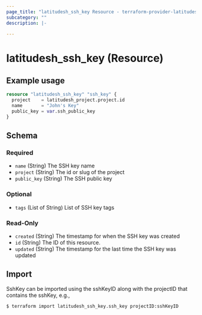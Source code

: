 ```yaml
---
page_title: "latitudesh_ssh_key Resource - terraform-provider-latitudesh"
subcategory: ""
description: |-
  
---
```


# latitudesh_ssh_key (Resource)



## Example usage

```terraform
resource "latitudesh_ssh_key" "ssh_key" {
  project    = latitudesh_project.project.id
  name       = "John's Key"
  public_key = var.ssh_public_key
}
```

<!-- schema generated by tfplugindocs -->
## Schema

### Required

- `name` (String) The SSH key name
- `project` (String) The id or slug of the project
- `public_key` (String) The SSH public key

### Optional

- `tags` (List of String) List of SSH key tags

### Read-Only

- `created` (String) The timestamp for when the SSH key was created
- `id` (String) The ID of this resource.
- `updated` (String) The timestamp for the last time the SSH key was updated

## Import
SshKey can be imported using the sshKeyID along with the projectID that contains the sshKey, e.g.,

```sh
$ terraform import latitudesh_ssh_key.ssh_key projectID:sshKeyID
```